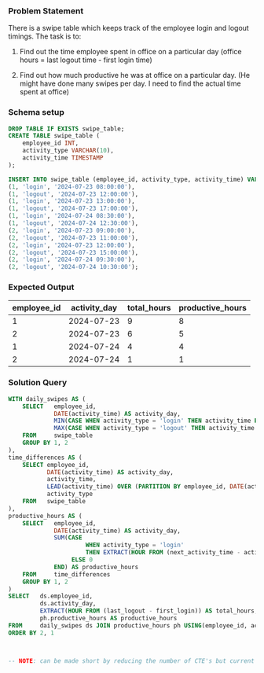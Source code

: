 ### Problem Statement

There is a swipe table which keeps track of the employee login and logout timings. The task is to:

1. Find out the time employee spent in office on a particular day (office hours = last logout time - first login time)

2. Find out how much productive he was at office on a particular day. (He might have done many swipes per day. I need to find the actual time spent at office)


### Schema setup

```sql
DROP TABLE IF EXISTS swipe_table;
CREATE TABLE swipe_table (
    employee_id INT,
    activity_type VARCHAR(10),
    activity_time TIMESTAMP
);

INSERT INTO swipe_table (employee_id, activity_type, activity_time) VALUES 
(1, 'login', '2024-07-23 08:00:00'),
(1, 'logout', '2024-07-23 12:00:00'),
(1, 'login', '2024-07-23 13:00:00'),
(1, 'logout', '2024-07-23 17:00:00'),
(1, 'login', '2024-07-24 08:30:00'),
(1, 'logout', '2024-07-24 12:30:00'),
(2, 'login', '2024-07-23 09:00:00'),
(2, 'logout', '2024-07-23 11:00:00'),
(2, 'login', '2024-07-23 12:00:00'),
(2, 'logout', '2024-07-23 15:00:00'),
(2, 'login', '2024-07-24 09:30:00'),
(2, 'logout', '2024-07-24 10:30:00');
```


### Expected Output

| employee_id | activity_day | total_hours | productive_hours |
|-------------|--------------|-------------|------------------|
| 1           | 2024-07-23   | 9           | 8                |
| 2           | 2024-07-23   | 6           | 5                |
| 1           | 2024-07-24   | 4           | 4                |
| 2           | 2024-07-24   | 1           | 1                |


### Solution Query

```SQL
WITH daily_swipes AS (
	SELECT   employee_id,
		     DATE(activity_time) AS activity_day,
		     MIN(CASE WHEN activity_type = 'login' THEN activity_time END) AS first_login,
		     MAX(CASE WHEN activity_type = 'logout' THEN activity_time END) AS last_logout
	FROM     swipe_table
	GROUP BY 1, 2
),
time_differences AS (
	SELECT employee_id,
		   DATE(activity_time) AS activity_day,
		   activity_time,
		   LEAD(activity_time) OVER (PARTITION BY employee_id, DATE(activity_time) ORDER BY activity_time) AS next_activity_time,
		   activity_type
	FROM   swipe_table
),
productive_hours AS (
	SELECT   employee_id,
		   	 DATE(activity_time) AS activity_day,  
		     SUM(CASE 
					  WHEN activity_type = 'login' 
					  THEN EXTRACT(HOUR FROM (next_activity_time - activity_time))
				  ELSE 0
		     END) AS productive_hours  
	FROM     time_differences
	GROUP BY 1, 2
)
SELECT   ds.employee_id,
         ds.activity_day,
         EXTRACT(HOUR FROM (last_logout - first_login)) AS total_hours,
         ph.productive_hours AS productive_hours
FROM     daily_swipes ds JOIN productive_hours ph USING(employee_id, activity_day)
ORDER BY 2, 1



-- NOTE: can be made short by reducing the number of CTE's but current presented solution is very to understand.
```

